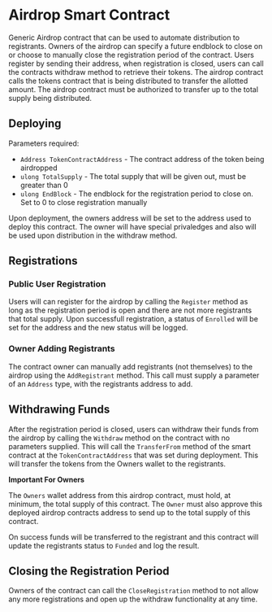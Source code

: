 ﻿# Airdrop Smart Contract

Generic Airdrop contract that can be used to automate distribution to registrants. Owners of the airdrop can specify a future endblock to close on or choose to manually close the registration period of the contract. Users register by sending their address, when registration is closed, users can call the contracts withdraw method to retrieve their tokens. The airdrop contract calls the tokens contract that is being distributed to transfer the allotted amount. The airdrop contract must be authorized to transfer up to the total supply being distributed.

## Deploying

Parameters required:

- `Address TokenContractAddress` - The contract address of the token being airdropped
- `ulong TotalSupply` - The total supply that will be given out, must be greater than 0
- `ulong EndBlock` - The endblock for the registration period to close on. Set to 0 to close registration manually

Upon deployment, the owners address will be set to the address used to deploy this contract. The owner will have special privaledges and also will be used upon distribution in the withdraw method.

## Registrations

### Public User Registration

Users will can register for the airdrop by calling the `Register` method as long as the registration period is open and there are not more registrants that total supply. Upon successfull registration, a status of `Enrolled` will be set for the address and the new status will be logged.

### Owner Adding Registrants

The contract owner can manually add registrants (not themselves) to the airdrop using the `AddRegistrant` method. This call must supply a parameter of an `Address` type, with the registrants address to add.

## Withdrawing Funds

After the registration period is closed, users can withdraw their funds from the airdrop by calling the `Withdraw` method on the contract with no parameters supplied. This will call the `TransferFrom` method of the smart contract at the `TokenContractAddress` that was set during deployment. This will transfer the tokens from the Owners wallet to the registrants.

**Important For Owners**

The `Owners` wallet address from this airdrop contract, must hold, at minimum, the total supply of this contract. The `Owner` must also approve this deployed airdrop contracts address to send up to the total supply of this contract.

On success funds will be transferred to the registrant and this contract will update the registrants status to `Funded` and log the result.

## Closing the Registration Period

Owners of the contract can call the `CloseRegistration` method to not allow any more registrations and open up the withdraw functionality at any time.

